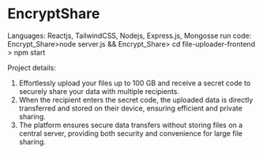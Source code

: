 # EncryptShare
Languages: Reactjs, TailwindCSS, Nodejs, Express.js, Mongosse
run code:
Encrypt_Share>node server.js &&
Encrypt_Share> cd file-uploader-frontend > npm start



Project details:
1. Effortlessly upload your files up to 100 GB and receive a secret code to securely share your data with
multiple recipients.
2. When the recipient enters the secret code, the uploaded data is directly transferred and stored on their
device, ensuring efficient and private sharing.
3. The platform ensures secure data transfers without storing files on a central server, providing both security
and convenience for large file sharing.
